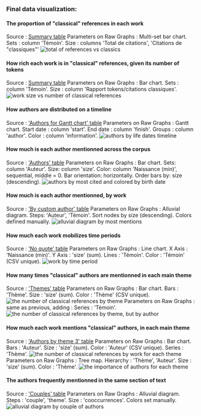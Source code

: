 ### Final data visualization:

#### The proportion of "classical" references in each work
Source : [Summary table](output/dataviz_2022-09-28/tableau-recap.csv)
Parameters on Raw Graphs : Multi-set bar chart. Sets : column 'Témoin'. Size : columns 'Total de citations', 'Citations de "classiques"'
![total of references vs classics](dataviz/2022-09-28/total-vs-classics.png)

#### How rich each work is in "classical" references, given its number of tokens
Source : [Summary table](output/dataviz_2022-09-28/tableau-recap.csv)
Parameters on Raw Graphs : Bar chart. Sets : column 'Témoin'. Size : column 'Rapport tokens/citations classiques'.
![work size vs number of classical references](dataviz/2022-09-28/temoins-par-rapport_tokens-classiques.png)

#### How authors are distributed on a timeline
Source : ['Authors for Gantt chart' table](output/2022-09-27_authors_for_gantt_chart.csv)
Parameters on Raw Graphs : Gantt chart. Start date : column 'start'. End date : column 'finish'. Groups : column 'author'. Color : column 'information'.
![authors by life dates timeline](dataviz/2022-09-27/authors-by-lifedates.png)

#### How much is each author mentionned across the corpus
Source : ['Authors' table](output/dataviz_20220924_2057/authors_20220924_2057.csv)
Parameters on Raw Graphs : Bar chart. Sets: column 'Auteur'. Size: column 'size'. Color: column 'Naissance (min)', sequential, middle = 0. Bar orientation: horizontally. Order bars by: size (descending).
![authors by most cited and colored by birth date](dataviz/2022-09-24/authors-by-most-cited_and_birth.png)

#### How much is each author mentionned, by work
Source : ['By custom author' table](dataviz/dataviz_20220924_2057/by_custAuthor_20220924_2057.csv)
Parameters on Raw Graphs : Alluvial diagram. Steps: 'Auteur', 'Témoin'. Sort nodes by size (descending). Colors defined manually.
![alluvial diagram by most mentions](dataviz/2022-09-28/alluvial-diagram_by-most-mentions.png)

#### How much each work mobilizes time periods
Source : ['No quote' table](dataviz/dataviz_20220924_2057/no_quote_20220924_2057.csv)
Parameters on Raw Graphs : Line chart. X Axis : 'Naissance (min)'. Y Axis : 'size' (sum). Lines : 'Témoin'. Color : 'Témoin' (CSV unique).
![work by time period](dataviz/2022-09-27/temoin_par_epoque.png)

#### How many times "classical" authors are mentionned in each main theme
Source : ['Themes' table](output/2022-09-27_no_quote.csv)
Parameters on Raw Graphs : Bar chart. Bars : 'Thème'. Size : 'size' (sum). Color : 'Thème' (CSV unique).
![the number of classical references by theme](dataviz/2022-09-27/themes.png)
Parameters on Raw Graphs : same as previous, adding : Series : 'Témoin'.
![the number of classical references by theme, but by author](dataviz/2022-09-27/themes-by-author.png)

#### How much each work mentions "classical" authors, in each main theme
Source : ['Authors by theme 3' table](dataviz/2022-09-27/authors-by-theme-3.png)
Parameters on Raw Graphs :  Bar chart. Bars : 'Auteur'. Size : 'size' (sum). Color : 'Auteur' (CSV unique). Series : 'Thème'.
![the number of classical references by work for each theme](dataviz/2022-09-27/authors-by-theme-3.png)
Parameters on Raw Graphs : Tree map. Hierarchy : 'Thème', 'Auteur'. Size : 'size' (sum). Color : 'Thème'.
![the importance of authors for each theme](dataviz/2022-09-27/authors-by-theme.png)

#### The authors frequently mentionned in the same section of text
Source : ['Couples' table](output/dataviz_202209-28/couples-resume.csv)
Parameters on Raw Graphs : Alluvial diagram. Steps : 'couple', 'theme'. Size : 'cooccurrences'. Colors set manually.
![alluvial diagram by couple of authors](dataviz/2022-09-28/couples.png)